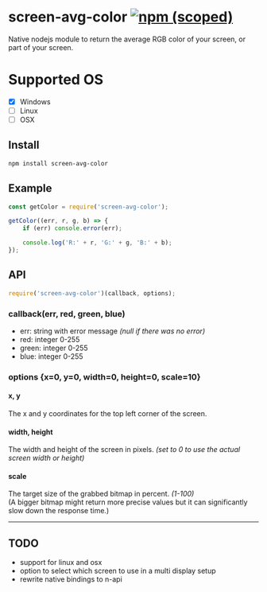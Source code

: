 # screen-avg-color [![npm (scoped)](https://img.shields.io/npm/v/screen-avg-color.svg)](https://www.npmjs.com/package/screen-avg-color) 
Native nodejs module to return the average RGB color of your screen, or part of your screen.

# Supported OS
 - [x] Windows
 - [ ] Linux
 - [ ] OSX

## Install
```sh
npm install screen-avg-color
```

## Example
```javascript
const getColor = require('screen-avg-color');

getColor((err, r, g, b) => {
    if (err) console.error(err);

    console.log('R:' + r, 'G:' + g, 'B:' + b);
});
```

## API
```javascript
require('screen-avg-color')(callback, options);
```

### callback(err, red, green, blue)
 - err: string with error message *(null if there was no error)*
 - red: integer 0-255
 - green: integer 0-255
 - blue: integer 0-255

### options {x=0, y=0, width=0, height=0, scale=10}
#### x, y
The x and y coordinates for the top left corner of the screen.

#### width, height
The width and height of the screen in pixels. *(set to 0 to use the actual screen width or height)*

#### scale
The target size of the grabbed bitmap in percent. *(1-100)*  
(A bigger bitmap might return more precise values but it can significantly slow down the response time.)

---

## TODO
 - support for linux and osx
 - option to select which screen to use in a multi display setup
 - rewrite native bindings to n-api

